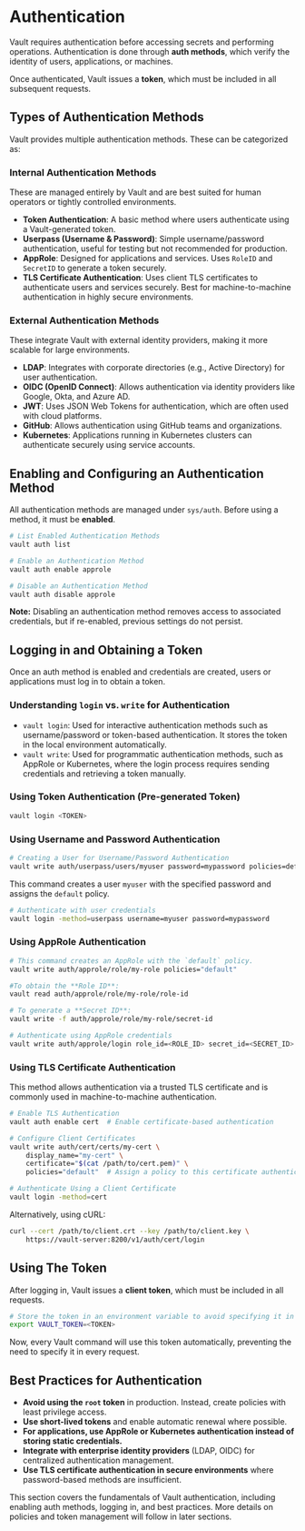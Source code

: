 # Authentication

Vault requires authentication before accessing secrets and performing operations. Authentication is done through **auth methods**, which verify the identity of users, applications, or machines.

Once authenticated, Vault issues a **token**, which must be included in all subsequent requests.

## Types of Authentication Methods

Vault provides multiple authentication methods. These can be categorized as:

### **Internal Authentication Methods**

These are managed entirely by Vault and are best suited for human operators or tightly controlled environments.

- **Token Authentication**: A basic method where users authenticate using a Vault-generated token.
- **Userpass (Username & Password)**: Simple username/password authentication, useful for testing but not recommended for production.
- **AppRole**: Designed for applications and services. Uses `RoleID` and `SecretID` to generate a token securely.
- **TLS Certificate Authentication**: Uses client TLS certificates to authenticate users and services securely. Best for machine-to-machine authentication in highly secure environments.

### **External Authentication Methods**

These integrate Vault with external identity providers, making it more scalable for large environments.

- **LDAP**: Integrates with corporate directories (e.g., Active Directory) for user authentication.
- **OIDC (OpenID Connect)**: Allows authentication via identity providers like Google, Okta, and Azure AD.
- **JWT**: Uses JSON Web Tokens for authentication, which are often used with cloud platforms.
- **GitHub**: Allows authentication using GitHub teams and organizations.
- **Kubernetes**: Applications running in Kubernetes clusters can authenticate securely using service accounts.

## Enabling and Configuring an Authentication Method

All authentication methods are managed under `sys/auth`. Before using a method, it must be **enabled**.

```bash
# List Enabled Authentication Methods
vault auth list

# Enable an Authentication Method
vault auth enable approle

# Disable an Authentication Method
vault auth disable approle
```

**Note:** Disabling an authentication method removes access to associated credentials, but if re-enabled, previous settings do not persist.

## Logging in and Obtaining a Token

Once an auth method is enabled and credentials are created, users or applications must log in to obtain a token.

### **Understanding `login` vs. `write` for Authentication**

- `vault login`: Used for interactive authentication methods such as username/password or token-based authentication. It stores the token in the local environment automatically.
- `vault write`: Used for programmatic authentication methods, such as AppRole or Kubernetes, where the login process requires sending credentials and retrieving a token manually.

### **Using Token Authentication** (Pre-generated Token)

```bash
vault login <TOKEN>  
```

### **Using Username and Password Authentication**

```bash
# Creating a User for Username/Password Authentication
vault write auth/userpass/users/myuser password=mypassword policies=default
```

This command creates a user `myuser` with the specified password and assigns the `default` policy.

```bash
# Authenticate with user credentials
vault login -method=userpass username=myuser password=mypassword  
```

### **Using AppRole Authentication**

```bash
# This command creates an AppRole with the `default` policy.
vault write auth/approle/role/my-role policies="default"

#To obtain the **Role ID**:
vault read auth/approle/role/my-role/role-id

# To generate a **Secret ID**:
vault write -f auth/approle/role/my-role/secret-id

# Authenticate using AppRole credentials
vault write auth/approle/login role_id=<ROLE_ID> secret_id=<SECRET_ID> 
```

### **Using TLS Certificate Authentication**

This method allows authentication via a trusted TLS certificate and is commonly used in machine-to-machine authentication.

```bash
# Enable TLS Authentication
vault auth enable cert  # Enable certificate-based authentication

# Configure Client Certificates
vault write auth/cert/certs/my-cert \
    display_name="my-cert" \
    certificate="$(cat /path/to/cert.pem)" \
    policies="default"  # Assign a policy to this certificate authentication

# Authenticate Using a Client Certificate
vault login -method=cert
```

Alternatively, using cURL:
```bash
curl --cert /path/to/client.crt --key /path/to/client.key \
    https://vault-server:8200/v1/auth/cert/login
```

## Using The Token

After logging in, Vault issues a **client token**, which must be included in all requests.

```bash
# Store the token in an environment variable to avoid specifying it in each command
export VAULT_TOKEN=<TOKEN>  
```

Now, every Vault command will use this token automatically, preventing the need to specify it in every request.

## Best Practices for Authentication

- **Avoid using the `root` token** in production. Instead, create policies with least privilege access.
- **Use short-lived tokens** and enable automatic renewal where possible.
- **For applications, use AppRole or Kubernetes authentication instead of storing static credentials.**
- **Integrate with enterprise identity providers** (LDAP, OIDC) for centralized authentication management.
- **Use TLS certificate authentication in secure environments** where password-based methods are insufficient.

This section covers the fundamentals of Vault authentication, including enabling auth methods, logging in, and best practices. More details on policies and token management will follow in later sections.